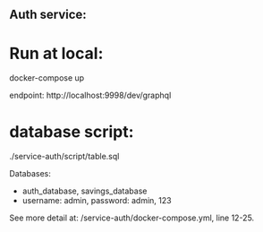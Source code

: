 ## Auth service:

# Run at local:
docker-compose up

endpoint: http://localhost:9998/dev/graphql

# database script:
./service-auth/script/table.sql

Databases: 
- auth_database, savings_database
- username: admin, password: admin, 123

See more detail at: /service-auth/docker-compose.yml, line 12-25.


